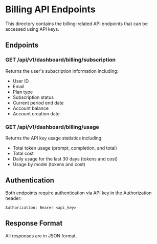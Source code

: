 # Billing API Endpoints

This directory contains the billing-related API endpoints that can be accessed using API keys.

## Endpoints

### GET /api/v1/dashboard/billing/subscription

Returns the user's subscription information including:
- User ID
- Email
- Plan type
- Subscription status
- Current period end date
- Account balance
- Account creation date

### GET /api/v1/dashboard/billing/usage

Returns the API key usage statistics including:
- Total token usage (prompt, completion, and total)
- Total cost
- Daily usage for the last 30 days (tokens and cost)
- Usage by model (tokens and cost)

## Authentication

Both endpoints require authentication via API key in the Authorization header:
```
Authorization: Bearer <api_key>
```

## Response Format

All responses are in JSON format.